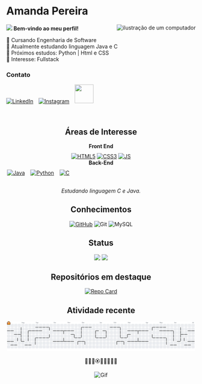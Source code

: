 # Amanda Pereira
<img src="https://media.tenor.com/ikzslJI3dh8AAAAj/pixel-bunny.gif" alt="ilustração de um computador" min-width="20px" max-width="300px" width="px" align="right">

<strong> <img src="https://raw.githubusercontent.com/iampavangandhi/iampavangandhi/master/gifs/Hi.gif" width="14px"> Bem-vindo ao meu perfil!</strong>    

🌸 Cursando Engenharia de Software  
🍁 Atualmente estudando linguagem Java e C  
🍂 Próximos estudos: Python | Html e CSS   
🌲 Interesse: Fullstack

<h3><strong>Contato</strong></h3>

[<img src="https://images.icon-icons.com/2873/PNG/512/linkedin_pixel_logo_icon_181925.png" alt="LinkedIn" width="50" height="50">](https://www.linkedin.com/in/mandypoli/)&emsp;[<img src="https://images.icon-icons.com/2873/PNG/512/instagram_pixel_logo_icon_181922.png" alt="Instagram" width="50" height="50">](https://www.instagram.com/amanndaop?igsh=MXdiZGVxZXo1aGluMQ==)&emsp;<a href="mailto:amandiholiv@gmail.com"><img src="https://images.icon-icons.com/2873/PNG/512/google_pixel_logo_icon_181921.png" width="50" height="50"></a>

<div align="center">

&nbsp;&nbsp;

## Áreas de Interesse 


<div style="display: flex; justify-content: center; gap: 40px; align-items: flex-start; margin: 0 auto; max-width: 500px;">
  <div style="text-align: center;">
    <strong>Front End</strong>
    <div style="margin-top: 10px;">
      <a href="#"><img src="https://cdn.jsdelivr.net/gh/devicons/devicon@latest/icons/html5/html5-original.svg" alt="HTML5" width="50"></a>
      <a href="#"><img src="https://cdn.jsdelivr.net/gh/devicons/devicon@latest/icons/css3/css3-original.svg" alt="CSS3" width="50"></a>
      <a href="#"><img src="https://cdn.jsdelivr.net/gh/devicons/devicon@latest/icons/javascript/javascript-original.svg" alt="JS" width="50"></a>
               
  </div>
  
  <div style="text-align: center;">
    <strong>Back-End</strong>
    <div style="display: flex; gap: 15px; margin-top: 10px;">
      <a href="#"><img src="https://cdn.jsdelivr.net/gh/devicons/devicon@latest/icons/java/java-original.svg" alt="Java" width="50"></a>
      <a href="#"><img src="https://cdn.jsdelivr.net/gh/devicons/devicon@latest/icons/python/python-original.svg" alt="Python" width="50"></a>
      <a href="#"><img src="https://cdn.jsdelivr.net/gh/devicons/devicon@latest/icons/c/c-original.svg" alt="C" width="50"></a>
    
</div>

&nbsp;  
*Estudando linguagem C e Java.*

## Conhecimentos

[![GitHub](https://img.shields.io/badge/GitHub-100000?style=for-the-badge&logo=github&logoColor=white)](https://github.com/mandypoli)
![Git](https://img.shields.io/badge/GIT-E44C30?style=for-the-badge&logo=git&logoColor=white)
![MySQL](https://img.shields.io/badge/MySQL-00000F?style=for-the-badge&logo=mysql&logoColor=white)



## Status

<div align="center">
<img height="150em" src="https://github-readme-stats.vercel.app/api?username=mandypoli&theme=dracula&hide_border=true&include_all_commits=false&count_private=false"/>
<img height="150em" src="https://github-readme-stats.vercel.app/api/top-langs/?username=mandypoli&theme=dracula&hide_border=true&include_all_commits=false&count_private=false&layout=compact"/>
</div>

## Repositórios em destaque

[![Repo Card](https://github-readme-stats.vercel.app/api/pin/?username=mandypoli&repo=dio-lab-open-source&theme=dracula&hide_border=true&show_icons=true)](https://github.com/mandypoli/dio-lab-open-source.git)

## Atividade recente
<picture>
  <source media="(prefers-color-scheme: dark)" srcset="https://raw.githubusercontent.com/mandypoli/mandypoli/output/pacman-contribution-graph-dark.svg">
  <source media="(prefers-color-scheme: light)" srcset="https://raw.githubusercontent.com/mandypoli/mandypoli/output/pacman-contribution-graph.svg">
  <img alt="pacman contribution graph" src="https://raw.githubusercontent.com/mandypoli/mandypoli/output/pacman-contribution-graph.svg">
</picture>

💐🌸💮🏵️🌹🌺🌻🌼🌷
<div style="text-align: center;">
  <img src="https://media.tenor.com/fAQ4mdg7iz4AAAAi/pixel-cat.gif" alt="Gif" min-width="20px" max-width="20px" width="200px">
</div>



